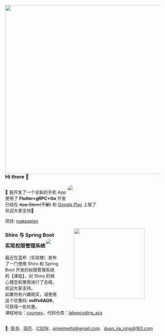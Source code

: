 <img align='right' width="550px" src="https://img-blog.csdnimg.cn/img_convert/8084e64d6fc0b76112342d5e4411efd2.png">


### Hi there 👋

🎉 我开发了一个全新的手机 App <img width="30px" style="border-radius:200px" src="https://raw.githubusercontent.com/DuanJiaNing/makeaplan_public/main/logo1.png"/>
<br>使用了 <b>Flutter+gRPC+Go</b> 开发
<br>已经在 ~~App Store(下架)~~ 和 [Google Play](https://play.google.com/store/apps/details?id=com.duan.makeaplan) 上架了
<br>欢迎大家支持🎉 

项目: [makeaplan](https://github.com/DuanJiaNing/makeaplan_public)

<img align='right' width="230px" hspace="50px" src="https://dn-simplecloud.shiyanlou.com/questions/uid8504-20200929-1601365738905">

### Shiro 与 Spring Boot 实现权限管理系统<img width="30px" style="border-radius:200px" src="https://avatars.githubusercontent.com/u/20266921?v=4"/>

最近在蓝桥（实验楼）发布了一门使用 Shiro 和 Spring Boot 开发的权限管理系统<br>
的【课程】，对 Shiro 的核心理念和使用进行了总结，欢迎大家支持。<br>
如果你有兴趣购买，请使用这个优惠码: **m4fx6AQ9**，可获得一些优惠。<br>
课程地址：[courses](https://www.lanqiao.cn/courses/2551)，代码仓库：[labexcoding_acs](https://github.com/DuanJiaNing/labexcoding_acs)
<br>
<br>


🗿: [简书](https://www.jianshu.com/u/897bb1600def)、[简历](https://docs.google.com/document/d/11TsAnH-yeQvF_2W1WU3Mc5gbtTs8ELdJ59z-jzyzBR8/edit?usp=sharing)、[CSDN](https://blog.csdn.net/aimeimeiTS)、aimeimeits@gmail.com、duan_jia_ning@163.com<br>

<!--
**DuanJiaNing/DuanJiaNing** is a ✨ _special_ ✨ repository because its `README.md` (this file) appears on your GitHub profile.

Here are some ideas to get you started:

- 🔭 I’m currently working on ...
- 🌱 I’m currently learning ...
- 👯 I’m looking to collaborate on ...
- 🤔 I’m looking for help with ...
- 💬 Ask me about ...
- 📫 How to reach me: ...
- 😄 Pronouns: ...
- ⚡ Fun fact: ...
-->
